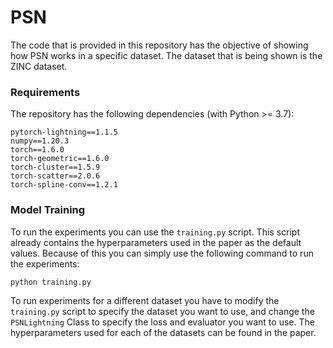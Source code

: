 # PSN

The code that is provided in this repository has the objective of showing how PSN works in a specific dataset. The dataset that is being shown is the ZINC dataset.


### Requirements

The repository has the following dependencies (with Python >= 3.7):

```
pytorch-lightning==1.1.5
numpy==1.20.3
torch==1.6.0
torch-geometric==1.6.0
torch-cluster==1.5.9
torch-scatter==2.0.6
torch-spline-conv==1.2.1
```

### Model Training

To run the experiments you can use the `training.py` script. This script already contains the hyperparameters used in the paper as the default values. Because of this you can simply use the following command to run the experiments:

```
python training.py
```

To run experiments for a different dataset you have to modify the `training.py` script to specify the dataset you want to use, and change the `PSNLightning` Class to specify the loss and evaluator you want to use. The hyperparameters used for each of the datasets can be found in the paper.

